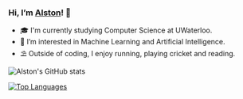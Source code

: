 ### Hi, I’m [Alston](alstond.me)! 👋
- 🎓 I'm currently studying Computer Science at UWaterloo.
- 👀 I’m interested in Machine Learning and Artificial Intelligence.
- ⛱ Outside of coding, I enjoy running, playing cricket and reading.

![Alston's GitHub stats](https://github-readme-stats.vercel.app/api?username=als10&count_private=true&show_icons=true&theme=onedark)

[![Top Languages](https://github-readme-stats.vercel.app/api/top-langs/?username=als10)](https://github.com/anuraghazra/github-readme-stats)

<!---
als10/als10 is a ✨ special ✨ repository because its `README.md` (this file) appears on your GitHub profile.
You can click the Preview link to take a look at your changes.
--->
